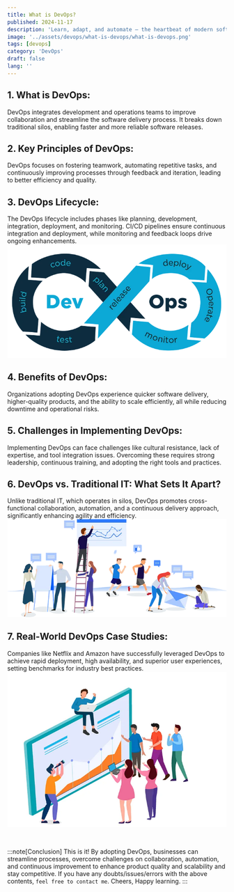 ```yaml
---
title: What is DevOps?
published: 2024-11-17
description: 'Learn, adapt, and automate — the heartbeat of modern software excellence.'
image: '../assets/devops/what-is-devops/what-is-devops.png'
tags: [devops]
category: 'DevOps'
draft: false
lang: ''
---
```


## 1. What is DevOps:
DevOps integrates development and operations teams to improve collaboration and streamline the software delivery process. It breaks down traditional silos, enabling faster and more reliable software releases.


## 2. Key Principles of DevOps:
DevOps focuses on fostering teamwork, automating repetitive tasks, and continuously improving processes through feedback and iteration, leading to better efficiency and quality.

## 3. DevOps Lifecycle:
The DevOps lifecycle includes phases like planning, development, integration, deployment, and monitoring. CI/CD pipelines ensure continuous integration and deployment, while monitoring and feedback loops drive ongoing enhancements.
![alt-text](../assets/devops/what-is-devops/what-is-devops-3.png)

## 4. Benefits of DevOps:
Organizations adopting DevOps experience quicker software delivery, higher-quality products, and the ability to scale efficiently, all while reducing downtime and operational risks.

## 5. Challenges in Implementing DevOps:
Implementing DevOps can face challenges like cultural resistance, lack of expertise, and tool integration issues. Overcoming these requires strong leadership, continuous training, and adopting the right tools and practices.

## 6. DevOps vs. Traditional IT: What Sets It Apart?
Unlike traditional IT, which operates in silos, DevOps promotes cross-functional collaboration, automation, and a continuous delivery approach, significantly enhancing agility and efficiency.
![alt-text](../assets/devops/what-is-devops/what-is-devops-6.png)

## 7. Real-World DevOps Case Studies:
Companies like Netflix and Amazon have successfully leveraged DevOps to achieve rapid deployment, high availability, and superior user experiences, setting benchmarks for industry best practices.
![alt-text](../assets/devops/what-is-devops/what-is-devops-7.jpg)

<br>

:::note[Conclusion]
This is it! By adopting DevOps, businesses can streamline processes, overcome challenges on collaboration, automation, and continuous improvement to enhance product quality and scalability and stay competitive. If you have any doubts/issues/errors with the above contents, `feel free to contact me`. Cheers, Happy learning.
:::
